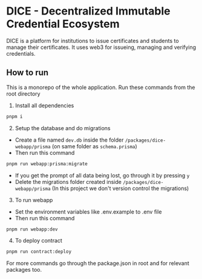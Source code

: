 # DICE - Decentralized Immutable Credential Ecosystem

DICE is a platform for institutions to issue certificates and students to manage their certificates. It uses web3 for issueing, managing and verifying credentials.

## How to run

This is a monorepo of the whole application. Run these commands from the root directory

1. Install all dependencies

```sh
pnpm i
```

2. Setup the database and do migrations

- Create a file named `dev.db` inside the folder `/packages/dice-webapp/prisma` (on same folder as `schema.prisma`)
- Then run this command

```sh
pnpm run webapp:prisma:migrate
```

- If you get the prompt of all data being lost, go through it by pressing `y`
- Delete the migrations folder created inside `/packages/dice-webapp/prisma` (In this project we don't version control the migrations)

3. To run webapp

- Set the environment variables like .env.example to .env file
- Then run this command

```sh
pnpm run webapp:dev
```

4. To deploy contract

```sh
pnpm run contract:deploy
```

For more commands go through the package.json in root and for relevant packages too.
